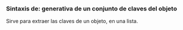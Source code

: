 ### Sintaxis de: generativa de un conjunto de claves del objeto

Sirve para extraer las claves de un objeto, en una lista.

```calo

```